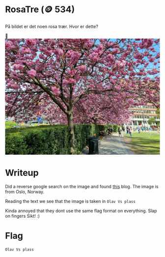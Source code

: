 # RosaTre (🪙 534)

På bildet er det noen rosa trær. Hvor er dette?

📎 ![rosatre.jpg](rosatre.jpg)

# Writeup

Did a reverse google search on the image and found [this](https://koffertogkamera.no/kirsebaertre-vandring-oslo/) blog. The image is from Oslo, Norway.

Reading the text we see that the image is taken in `Olav Vs plass`

Kinda annoyed that they dont use the same flag format on everything. Slap on fingers Sikt! :)

# Flag

```
Olav Vs plass
```
